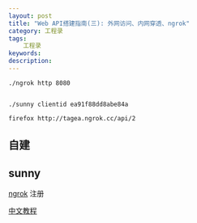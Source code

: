 ```yaml
---
layout: post
title: "Web API搭建指南(三): 外网访问、内网穿透、ngrok"
category: 工程录
tags: 
    工程录
keywords: 
description: 
---
```


```
./ngrok http 8080


./sunny clientid ea91f88dd8abe84a

firefox http://tagea.ngrok.cc/api/2
```

## 自建

## sunny


[ngrok](https://www.ngrok.cc/)
注册

[中文教程](http://www.sunnyos.com/article-show-67.html)
